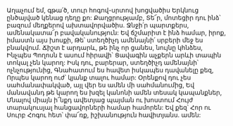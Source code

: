 Աղաչում եմ, գթա՛ծ, տուր հոգով-սրտով խոցվածիս
Երկնուց ընծայված կենաց դեղը քո:
Քաղցրությամբ, Տե՜ր, մոտեցիր դու ինձ՝ բազում մեղքերով ախտավորվածիս.
Ջնջի՛ր պարտքերս, ամենակատա՜ր բավականություն:
Եվ ճշմարիտ է ինձ համար, իրոք, իմաստն այս խոսքի,
Թե՝ ստեղծիչդ ամենայնի՛ սրբերի մեջ ես բնակվում.
Ճիշտ է արդարև, թե ինչ որ ցանես, նույնը կհնձես,
Ինչպես Պողոսն է ասում հիրավի՝
Ցավագին աչքերն արևի տապին տոկալ չեն կարող:
Իսկ դու, բարերար, ստեղծիչդ ամենայնի՝ ոչնչությունից,
Գնահատում ես հավետ իսկապես դավանելը քեզ,
Որպես կարող ուժ՝ կյանք տալու համար:
Օրենքով դու չես սահմանափակված, այլ վեր ես ամեն մի սահմանումից,
Եվ մանավանդ թե կարող ես խզել կանոնի ամեն տեսակ կապանքներ,
Մնալով միայն ի՜նքդ ավետյաց պայման ու խոստում
Հույժ տարակուսյալ հանցավորների համար համորեն:
Եվ քեզ՝ Հոր ու Սուրբ Հոգու
հետ՝ փա՜ռք, իշխանություն
հավիտյանս. ամեն: